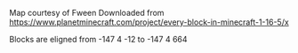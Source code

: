 Map courtesy of Fween
Downloaded from https://www.planetminecraft.com/project/every-block-in-minecraft-1-16-5/x

Blocks are eligned from -147 4 -12 to -147 4 664